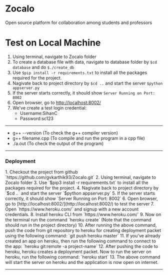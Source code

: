 


# Zocalo
Open source platform for collaboration among students and professors

# Test on Local Machine
1. Using terminal, navigate to Zocalo folder
2. To create a database file with data, navigate to database folder by
    `$cd database`
   and do
    `$./create_db`
3. Use `$pip install -r requirements.txt` to install all the packages required for the project.
4. Nagivate back to project directory by
    `$cd ..`
   and start the server
    `$python appserver.py`
5. If the server starts correctly, it should show
    `Server Running on Port:  8002`
6. Open browser, go to [http://localhost:8002/](http://localhost:8002/)
7. We've create a test login credential:
    - Username:SihanC
    - Password:sc123

<hr>
<p>
	<ul>
	<li>g++ --version (To check the g++ compiler version)</li>
	<li>g++ filename.cpp (To compile and run the program in a cpp file)</li>
	<li>./a.out (To check the output of the program)</li>
	</ul>
</p>

<hr>
<h3>Deployment</h3>
1. Checkout the project from github `https://github.com/gvkarthik93/Zocalo.git`
2. Using terminal, navigate to Zocalo folder
3. Use `$pip3 install -r requirements.txt` to install all the packages required for the project.
4. Nagivate back to project directory by
    `$cd ..`
   and start the server
    `$python appserver.py`
5. If the server starts correctly, it should show
    `Server Running on Port:  8002`
6. Open browser, go to [http://localhost:8002/](http://localhost:8002/) to test the server
7. Open `https://www.heroku.com/` and signup with a new account credentials.
8. Install heroku CLI from `https://www.heroku.com/`
9. Now on the terminal run the command `heroku create` (Note that the command should run in the project directory)
10. After running the above command, push the code from git repository to heroku for creating deployment packet using the following command: `git push heroku master`
11. If you've already created an app on heroku, then run the following command to connect to the app: `heroku git:remote -a project-name`
12. After pushing the code to heroku, heroku creates a deployment packet. Now to run the server on heroku, run the following command: `heroku start`
13. The above command will start the server on heroku and the application is now open on internet.

<hr>